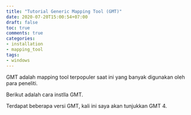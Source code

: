 ```yaml
---
title: "Tutorial Generic Mapping Tool (GMT)"
date: 2020-07-20T15:00:54+07:00
draft: false
toc: true
comments: true
categories:
- installation
- mapping_tool
tags:
- windows
---
```


GMT adalah mapping tool terpopuler saat ini yang banyak digunakan oleh para peneliti.

Berikut adalah cara instlla GMT.

Terdapat beberapa versi GMT, kali ini saya akan tunjukkan GMT 4.